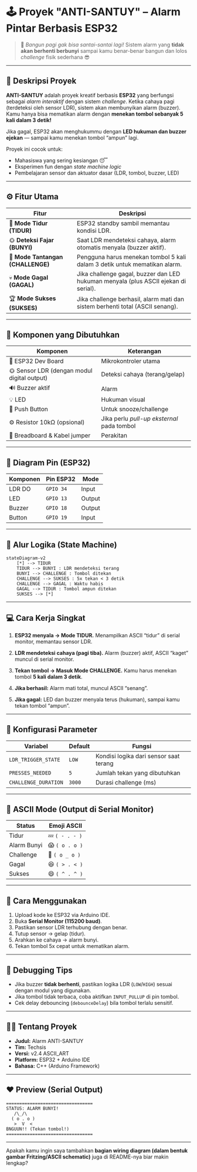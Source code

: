 # 🕹️ Proyek "ANTI-SANTUY" – Alarm Pintar Berbasis ESP32

> 🚨 *Bangun pagi gak bisa santai-santai lagi!*
> Sistem alarm yang **tidak akan berhenti berbunyi** sampai kamu benar-benar bangun dan lolos *challenge* fisik sederhana 😎

---

## 📜 Deskripsi Proyek

**ANTI-SANTUY** adalah proyek kreatif berbasis **ESP32** yang berfungsi sebagai *alarm interaktif* dengan sistem *challenge*.
Ketika cahaya pagi (terdeteksi oleh sensor LDR), sistem akan membunyikan alarm (buzzer).
Kamu hanya bisa mematikan alarm dengan **menekan tombol sebanyak 5 kali dalam 3 detik!**

Jika gagal, ESP32 akan menghukummu dengan **LED hukuman dan buzzer ejekan** — sampai kamu menekan tombol “ampun” lagi.

Proyek ini cocok untuk:

* Mahasiswa yang sering kesiangan 😴
* Eksperimen fun dengan *state machine logic*
* Pembelajaran sensor dan aktuator dasar (LDR, tombol, buzzer, LED)

---

## ⚙️ Fitur Utama

| Fitur                             | Deskripsi                                                                           |
| --------------------------------- | ----------------------------------------------------------------------------------- |
| 🌙 **Mode Tidur (TIDUR)**         | ESP32 standby sambil memantau kondisi LDR.                                          |
| 🌞 **Deteksi Fajar (BUNYI)**      | Saat LDR mendeteksi cahaya, alarm otomatis menyala (buzzer aktif).                  |
| 🎯 **Mode Tantangan (CHALLENGE)** | Pengguna harus menekan tombol 5 kali dalam 3 detik untuk mematikan alarm.           |
| 💀 **Mode Gagal (GAGAL)**         | Jika challenge gagal, buzzer dan LED hukuman menyala (plus ASCII ejekan di serial). |
| 🏆 **Mode Sukses (SUKSES)**       | Jika challenge berhasil, alarm mati dan sistem berhenti total (ASCII senang).       |

---

## 🔌 Komponen yang Dibutuhkan

| Komponen                                    | Keterangan                                 |
| ------------------------------------------- | ------------------------------------------ |
| 🧠 ESP32 Dev Board                          | Mikrokontroler utama                       |
| 🌞 Sensor LDR (dengan modul digital output) | Deteksi cahaya (terang/gelap)              |
| 🔊 Buzzer aktif                             | Alarm                                      |
| 💡 LED                                      | Hukuman visual                             |
| 🔘 Push Button                              | Untuk snooze/challenge                     |
| ⚙️ Resistor 10kΩ (opsional)                 | Jika perlu *pull-up eksternal* pada tombol |
| 🔋 Breadboard & Kabel jumper                | Perakitan                                  |

---

## 🧩 Diagram Pin (ESP32)

| Komponen | Pin ESP32 | Mode   |
| -------- | --------- | ------ |
| LDR DO   | `GPIO 34` | Input  |
| LED      | `GPIO 13` | Output |
| Buzzer   | `GPIO 18` | Output |
| Button   | `GPIO 19` | Input  |

---

## 🧠 Alur Logika (State Machine)

```mermaid
stateDiagram-v2
    [*] --> TIDUR
    TIDUR --> BUNYI : LDR mendeteksi terang
    BUNYI --> CHALLENGE : Tombol ditekan
    CHALLENGE --> SUKSES : 5x tekan < 3 detik
    CHALLENGE --> GAGAL : Waktu habis
    GAGAL --> TIDUR : Tombol ampun ditekan
    SUKSES --> [*]
```

---

## 💻 Cara Kerja Singkat

1. **ESP32 menyala → Mode TIDUR.**
   Menampilkan ASCII “tidur” di serial monitor, memantau sensor LDR.

2. **LDR mendeteksi cahaya (pagi tiba).**
   Alarm (buzzer) aktif, ASCII “kaget” muncul di serial monitor.

3. **Tekan tombol → Masuk Mode CHALLENGE.**
   Kamu harus menekan tombol **5 kali dalam 3 detik**.

4. **Jika berhasil:**
   Alarm mati total, muncul ASCII “senang”.

5. **Jika gagal:**
   LED dan buzzer menyala terus (hukuman), sampai kamu tekan tombol “ampun”.

---

## 🧰 Konfigurasi Parameter

| Variabel             | Default | Fungsi                                 |
| -------------------- | ------- | -------------------------------------- |
| `LDR_TRIGGER_STATE`  | `LOW`   | Kondisi logika dari sensor saat terang |
| `PRESSES_NEEDED`     | `5`     | Jumlah tekan yang dibutuhkan           |
| `CHALLENGE_DURATION` | `3000`  | Durasi challenge (ms)                  |

---

## 🎨 ASCII Mode (Output di Serial Monitor)

| Status      | Emoji ASCII    |
| ----------- | -------------- |
| Tidur       | 💤 `( - . - )` |
| Alarm Bunyi | 😱 `( o . o )` |
| Challenge   | 😤 `( o _ o )` |
| Gagal       | 😆 `( > . < )` |
| Sukses      | 😄 `( ^ . ^ )` |

---

## 🚀 Cara Menggunakan

1. Upload kode ke ESP32 via Arduino IDE.
2. Buka **Serial Monitor (115200 baud)**.
3. Pastikan sensor LDR terhubung dengan benar.
4. Tutup sensor → gelap (tidur).
5. Arahkan ke cahaya → alarm bunyi.
6. Tekan tombol 5x cepat untuk mematikan alarm.

---

## 🧪 Debugging Tips

* Jika buzzer **tidak berhenti**, pastikan logika LDR (`LOW`/`HIGH`) sesuai dengan modul yang digunakan.
* Jika tombol tidak terbaca, coba aktifkan `INPUT_PULLUP` di pin tombol.
* Cek delay debouncing (`debounceDelay`) bila tombol terlalu sensitif.

---

## 👨‍💻 Tentang Proyek

* **Judul:** Alarm ANTI-SANTUY
* **Tim:** Techsis
* **Versi:** v2.4 ASCII_ART
* **Platform:** ESP32 + Arduino IDE
* **Bahasa:** C++ (Arduino Framework)

---

## ❤️ Preview (Serial Output)

```
=================================
STATUS: ALARM BUNYI!
   /\_/\
  ( o . o )
   >  V  <
BNGUUN!! (Tekan tombol!)
=================================
```

---

Apakah kamu ingin saya tambahkan **bagian wiring diagram (dalam bentuk gambar Fritzing/ASCII schematic)** juga di README-nya biar makin lengkap?
